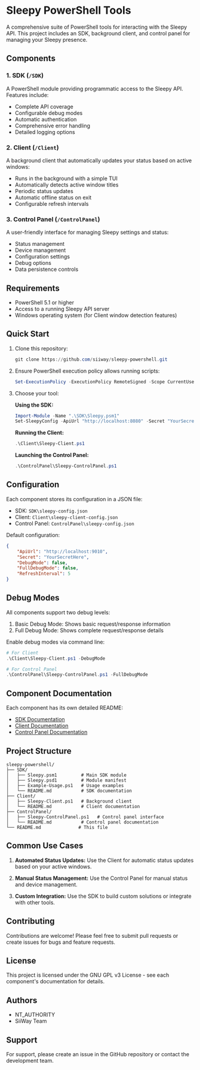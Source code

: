 # Sleepy PowerShell Tools

A comprehensive suite of PowerShell tools for interacting with the Sleepy API. This project includes an SDK, background client, and control panel for managing your Sleepy presence.

## Components

### 1. SDK (`/SDK`)
A PowerShell module providing programmatic access to the Sleepy API. Features include:
- Complete API coverage
- Configurable debug modes
- Automatic authentication
- Comprehensive error handling
- Detailed logging options

### 2. Client (`/Client`)
A background client that automatically updates your status based on active windows:
- Runs in the background with a simple TUI
- Automatically detects active window titles
- Periodic status updates
- Automatic offline status on exit
- Configurable refresh intervals

### 3. Control Panel (`/ControlPanel`)
A user-friendly interface for managing Sleepy settings and status:
- Status management
- Device management
- Configuration settings
- Debug options
- Data persistence controls

## Requirements

- PowerShell 5.1 or higher
- Access to a running Sleepy API server
- Windows operating system (for Client window detection features)

## Quick Start

1. Clone this repository:
   ```powershell
   git clone https://github.com/siiway/sleepy-powershell.git
   ```

2. Ensure PowerShell execution policy allows running scripts:
   ```powershell
   Set-ExecutionPolicy -ExecutionPolicy RemoteSigned -Scope CurrentUser
   ```

3. Choose your tool:

   **Using the SDK:**
   ```powershell
   Import-Module -Name ".\SDK\Sleepy.psm1"
   Set-SleepyConfig -ApiUrl "http://localhost:8080" -Secret "YourSecretHere"
   ```

   **Running the Client:**
   ```powershell
   .\Client\Sleepy-Client.ps1
   ```

   **Launching the Control Panel:**
   ```powershell
   .\ControlPanel\Sleepy-ControlPanel.ps1
   ```

## Configuration

Each component stores its configuration in a JSON file:

- SDK: `SDK\sleepy-config.json`
- Client: `Client\sleepy-client-config.json`
- Control Panel: `ControlPanel\sleepy-config.json`

Default configuration:
```json
{
    "ApiUrl": "http://localhost:9010",
    "Secret": "YourSecretHere",
    "DebugMode": false,
    "FullDebugMode": false,
    "RefreshInterval": 5
}
```

## Debug Modes

All components support two debug levels:

1. Basic Debug Mode: Shows basic request/response information
2. Full Debug Mode: Shows complete request/response details

Enable debug modes via command line:
```powershell
# For Client
.\Client\Sleepy-Client.ps1 -DebugMode

# For Control Panel
.\ControlPanel\Sleepy-ControlPanel.ps1 -FullDebugMode
```

## Component Documentation

Each component has its own detailed README:

- [SDK Documentation](SDK/README.md)
- [Client Documentation](Client/README.md)
- [Control Panel Documentation](ControlPanel/README.md)

## Project Structure

```
sleepy-powershell/
├── SDK/
│   ├── Sleepy.psm1         # Main SDK module
│   ├── Sleepy.psd1         # Module manifest
│   ├── Example-Usage.ps1   # Usage examples
│   └── README.md           # SDK documentation
├── Client/
│   ├── Sleepy-Client.ps1   # Background client
│   └── README.md           # Client documentation
├── ControlPanel/
│   ├── Sleepy-ControlPanel.ps1   # Control panel interface
│   └── README.md           # Control panel documentation
└── README.md              # This file
```

## Common Use Cases

1. **Automated Status Updates:**
   Use the Client for automatic status updates based on your active windows.

2. **Manual Status Management:**
   Use the Control Panel for manual status and device management.

3. **Custom Integration:**
   Use the SDK to build custom solutions or integrate with other tools.

## Contributing

Contributions are welcome! Please feel free to submit pull requests or create issues for bugs and feature requests.

## License

This project is licensed under the GNU GPL v3 License - see each component's documentation for details.

## Authors

- NT_AUTHORITY
- SiiWay Team

## Support

For support, please create an issue in the GitHub repository or contact the development team.

